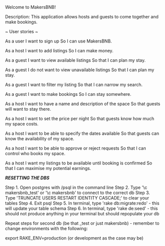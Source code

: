 Welcome to MakersBNB!

Description: This application allows hosts and guests to come together and make bookings.

~ User stories ~

As a user
I want to sign up
So I can use MakersBNB.

As a host
I want to add listings
So I can make money.

As a guest
I want to view available listings
So that I can plan my stay.

As a guest
I do not want to view unavailable listings
So that I can plan my stay.

As a guest
I want to filter my listing
So that I can narrow my search.

As a guest
I want to make bookings
So I can stay somewhere.

As a host
I want to have a name and description of the space
So that guests will want to stay there.

As a host
I want to set the price per night
So that guests know how much my space costs.

As a host
I want to be able to specify the dates available
So that guests can know the availability of my space.

As a host
I want to be able to approve or reject requests
So that I can control who books my space.

As a host
I want my listings to be available until booking is confirmed
So that I can maximise my potential earnings.


***RESETTING THE DBS***

Step 1. Open postgres with /psql in the command line
Step 2. Type '\c makersbnb_test' or '\c makersbnb' to connect to the correct db
Step 3. Type 'TRUNCATE USERS RESTART IDENTITY CASCADE;' to clear your tables
Step 4. Exit psql
Step 5. In terminal, type 'rake db:migrate:redo' - this will update your table schema
Step 6. In terminal, type 'rake de:seed' - this should not produce anything in your terminal but should repopulate your db

Repeat steps for second db (be that _test or just makersbnb) - remember to change environments with the following:

export RAKE_ENV=production (or development as the case may be)